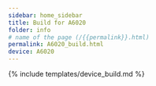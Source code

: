 ```yaml
---
sidebar: home_sidebar
title: Build for A6020
folder: info
# name of the page (/{{permalink}}.html)
permalink: A6020_build.html
device: A6020
---
```

{% include templates/device_build.md %}
